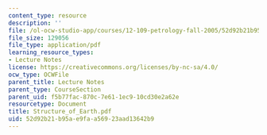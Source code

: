```yaml
---
content_type: resource
description: ''
file: /ol-ocw-studio-app/courses/12-109-petrology-fall-2005/52d92b21b95ae9faa56923aad13642b9_Structure_of_Earth.pdf
file_size: 129056
file_type: application/pdf
learning_resource_types:
- Lecture Notes
license: https://creativecommons.org/licenses/by-nc-sa/4.0/
ocw_type: OCWFile
parent_title: Lecture Notes
parent_type: CourseSection
parent_uid: f5b77fac-870c-7e61-1ec9-10cd30e2a62e
resourcetype: Document
title: Structure_of_Earth.pdf
uid: 52d92b21-b95a-e9fa-a569-23aad13642b9
---
```

